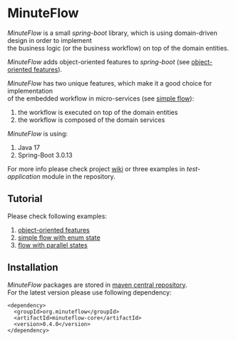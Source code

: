 # MinuteFlow

*MinuteFlow* is a small *spring-boot* library, which is using domain-driven design in order to implement  
the business logic (or the business workflow) on top of the domain entities.

*MinuteFlow* adds object-oriented features to *spring-boot* (see [object-oriented features](https://github.com/jan-komrska/minuteflow/wiki/OOP-Example)).

*MinuteFlow* has two unique features, which make it a good choice for implementation  
of the embedded workflow in micro-services  (see [simple flow](https://github.com/jan-komrska/minuteflow/wiki/Simple-Example)):
1. the workflow is executed on top of the domain entities
2. the workflow is composed of the domain services

*MinuteFlow* is using:
1. Java 17
2. Spring-Boot 3.0.13

For more info please check project [wiki](https://github.com/jan-komrska/minuteflow/wiki)
or three examples in *test-application* module in the repository.

## Tutorial

Please check following examples:
1. [object-oriented features](https://github.com/jan-komrska/minuteflow/wiki/OOP-Example)
2. [simple flow with enum state](https://github.com/jan-komrska/minuteflow/wiki/Simple-Example)
3. [flow with parallel states](https://github.com/jan-komrska/minuteflow/wiki/Parallel-States-Example)

## Installation

*MinuteFlow* packages are stored in [maven central repository](https://repo1.maven.org/maven2/org/minuteflow/minuteflow-core/).  
For the latest version please use following dependency:

```
<dependency>
  <groupId>org.minuteflow</groupId>
  <artifactId>minuteflow-core</artifactId>
  <version>0.4.0</version>
</dependency>
```
